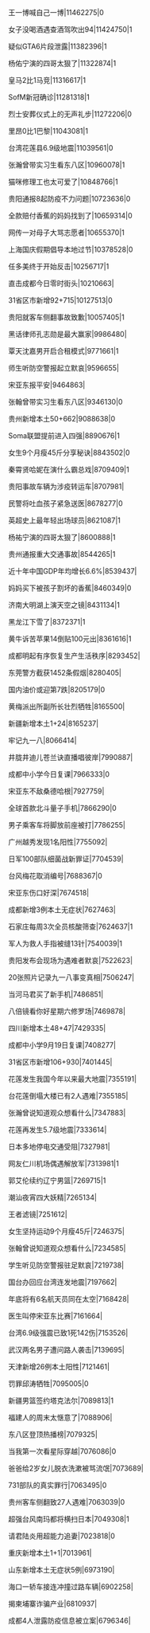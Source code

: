 王一博喊自己一博|11462275|0

女子没喝酒遇查酒驾吹出94|11424750|1

疑似GTA6片段泄露|11382396|1

杨佑宁演的四哥太狠了|11322874|1

皇马2比1马竞|11316617|1

SofM新冠确诊|11281318|1

烈士安葬仪式上的无声礼步|11272206|0

里昂0比1巴黎|11043081|1

台湾花莲县6.9级地震|11039561|0

张瀚曾带实习生看东八区|10960078|1

猫咪修理工也太可爱了|10848766|1

贵阳通报8起防疫不力问题|10723636|0

全款赔付香蕉的妈妈找到了|10659314|0

网传一对母子大骂志愿者|10655370|1

上海国庆假期倡导本地过节|10378528|0

任多美终于开始反击|10256717|1

直击成都今日零时街头|10210663|

31省区市新增92+715|10127513|0

贵阳就客车侧翻事故致歉|10057405|1

黑话律师孔志勋是最大赢家|9986480|

覃天沈嘉男开启合租模式|9771661|1

师生听防空警报起立默哀|9596655|

宋亚东报平安|9464863|

张翰曾带实习生看东八区|9346130|0

贵州新增本土50+662|9088638|0

Soma联盟提前进入四强|8890676|1

女生9个月瘦45斤分享秘诀|8843502|0

秦霄贤哈妮在演什么霸总戏|8709409|1

贵阳事故车辆为涉疫转运车|8707981|

民警将吐血孩子紧急送医|8678277|0

英超史上最年轻出场球员|8621087|1

杨祐宁演的四哥太狠了|8600888|1

贵州通报重大交通事故|8544265|1

近十年中国GDP年均增长6.6%|8539437|

妈妈买下被孩子割坏的香蕉|8460349|0

济南大明湖上演天空之镜|8431134|1

黑龙江下雪了|8372371|1

黄牛诉苦苹果14倒贴100元出|8361616|1

成都明起有序恢复生产生活秩序|8293452|

东莞警方截获1452条假烟|8280405|

国内油价或迎第7跌|8205179|0

黄梅派出所副所长壮烈牺牲|8165500|

新疆新增本土1+24|8165237|

牢记九一八|8066414|

井胧井迪儿苍兰诀直播唱彼岸|7990887|

成都中小学今日复课|7966333|0

宋亚东不敌桑德哈根|7927759|

全球首款北斗量子手机|7866290|0

男子乘客车将脚放前座被打|7786255|

广州越秀发现1名阳性|7755092|

日军100部队细菌战新罪证|7704539|

台风梅花取消编号|7688367|0

宋亚东伤口好深|7674518|

成都新增3例本土无症状|7627463|

石家庄每周3次全员核酸筛查|7624637|1

军人为救人手指被缝13针|7540039|1

贵阳发布会现场为遇难者默哀|7522623|

20张照片记录九一八事变真相|7506247|

当河马君买了新手机|7486851|

八倍镜看你好星期六修罗场|7469878|

四川新增本土48+47|7429335|

成都中小学9月19日复课|7408277|

31省区市新增106+930|7401445|

花莲发生我国今年以来最大地震|7355191|

台花莲倒塌大楼已有2人遇难|7355185|

张瀚曾说知道观众想看什么|7347883|

花莲再发生5.7级地震|7333614|

日本多地停电交通受阻|7327981|

网友仁川机场偶遇解放军|7313981|1

郭艾伦续约辽宁男篮|7269715|1

潮汕夜宵四大妖精|7265134|

王者滤镜|7251612|

女生坚持运动9个月瘦45斤|7246375|

张翰曾说知道观众想看什么|7234585|

学生听见防空警报驻足默哀|7219738|

国台办回应台湾连发地震|7197662|

年底将有6名航天员同在太空|7168428|

医生叫停宋亚东比赛|7161664|

台湾6.9级强震已致1死142伤|7153526|

武汉两名男子遭问路人袭击|7139695|

天津新增26例本土阳性|7121461|

罚罪邱涛牺牲|7095005|0

新疆男篮签约塔克法尔|7089813|1

福建人的周末太惬意了|7088906|

东八区登顶热播榜|7079325|

当我第一次看星际穿越|7076086|0

爸爸给2岁女儿脱衣洗漱被骂流氓|7073689|

731部队的真实罪行|7063495|0

贵州客车侧翻致27人遇难|7063039|0

超强台风南玛都将横扫日本|7049308|1

请君陆炎用超能力追妻|7023818|0

重庆新增本土1+1|7013961|

山东新增本土无症状5例|6973190|

海口一轿车接连冲撞过路车辆|6902258|

揭柬埔寨诈骗产业|6810937|

成都4人泄露防疫信息被立案|6796346|

